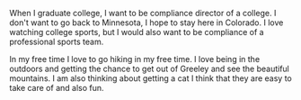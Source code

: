 <!DOCTYPE html>
<html lang="en">
  
<head>
    <meta charset="utf-8">
    <meta name="viewpoint" content="width=device-width">
   <title>BACS 200 - Page Template</title>
</head>
 
 <body>
    <h1<HTML Page</h1>
    <p>When I graduate college, I want to be compliance director of a college. I don't want to go back to Minnesota, I hope to stay here in Colorado. I love watching college sports, but I would also want to be compliance of a professional sports team.</p>
    <p>In my free time I love to go hiking in my free time. I love being in the outdoors and getting the chance to get out of Greeley and see the beautiful mountains. I am also thinking about getting a cat I think that they are easy to take care of and also fun.</p>
</body>
    
</html>
    
